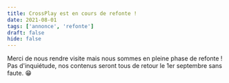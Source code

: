 ```yaml
---
title: CrossPlay est en cours de refonte !
date: 2021-08-01
tags: ['annonce', 'refonte']
draft: false
hide: false
---
```


Merci de nous rendre visite mais nous sommes en pleine phase de refonte ! Pas d'inquiétude, nos contenus seront tous de retour le 1er septembre sans faute. 😁
